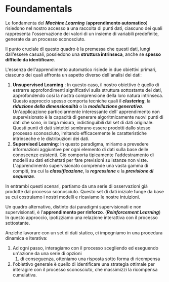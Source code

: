 # Foundamentals

Le fondamenta del ***Machine Learning*** (**apprendimento automatico**) risiedono nel nostro accesso a una raccolta di punti dati, ciascuno dei quali rappresenta l'osservazione dei valori di un insieme di variabili predefinite, generate da un processo sconosciuto. 

Il punto cruciale di questo quadro è la premessa che questi dati, lungi dall'essere casuali, possiedono una **struttura intrinseca**, anche se **spesso difficile da identificare**.

L'essenza dell'apprendimento automatico risiede in due obiettivi primari, ciascuno dei quali affronta un aspetto diverso dell'analisi dei dati:

1) **Unsupervised Learning** : In questo caso, il nostro obiettivo è quello di estrarre approfondimenti significativi sulla struttura sottostante dei dati, approfondendo così la nostra comprensione della loro natura intrinseca. Questo approccio spesso comporta tecniche quali il ***clustering***, la ***riduzione della dimensionalità*** o la ***modellazione generativa***. Un'applicazione particolarmente interessante dell' apprendimento non supervisionato è la capacità di generare algoritmicamente nuovi punti di dati che sono, in larga misura, indistinguibili dal set di dati originale. Questi punti di dati sintetici sembrano essere prodotti dallo stesso processo sconosciuto, imitando efficacemente le caratteristiche intrinseche e le distribuzioni dei dati.
2) **Supervised Learning**: In questo paradigma, miriamo a prevedere informazioni aggiuntive per ogni elemento di dati sulla base delle conoscenze esistenti. Ciò comporta tipicamente l'addestramento di modelli su dati etichettati per fare previsioni su istanze non viste. L'apprendimento supervisionato comprende una vasta gamma di compiti, tra cui la ***classificazione***, la ***regressione*** e la ***previsione di sequenze***.

In entrambi questi scenari, partiamo da una serie di osservazioni già prodotte dal processo sconosciuto. 
Questo set di dati iniziale funge da base su cui costruiamo i nostri modelli e ricaviamo le nostre intuizioni.

Un quadro alternativo, distinto dai paradigmi supervisionati e non supervisionati, è l'**apprendimento per rinforzo**. (***Reinforcement Learning***)
In questo approccio, ipotizziamo una relazione interattiva con il processo sottostante.

Anziché lavorare con un set di dati statico, ci impegniamo in una procedura dinamica e iterativa:

1. Ad ogni passo, interagiamo con il processo scegliendo ed eseguendo un'azione da una serie di opzioni
	1. di conseguenza, otteniamo una risposta sotto forma di ricompensa
2. l'obiettivo generale è quello di identificare una strategia ottimale per interagire con il processo sconosciuto, che massimizzi la ricompensa cumulativa.

